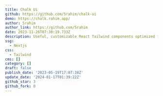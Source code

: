 ```yaml
---
title: Chalk Ui
github: https://github.com/5rahim/chalk-ui
demo: https://chalk.rahim.app/
author: 5rahim
author_link: https://github.com/5rahim
date: 2023-11-26T07:38:19.733Z
description: Useful, customizable React Tailwind components optimized for Next.js 13
ssg:
  - Nextjs
css:
  - Tailwind
cms: []
category: []
draft: false
publish_date: '2023-05-19T17:07:38Z'
update_date: '2024-01-17T01:39:22Z'
github_star: 3
github_fork: 0
---
```

